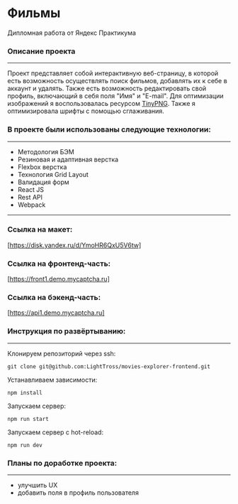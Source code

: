 # **Фильмы**
Дипломная работа от Яндекс Практикума

### Описание проекта
--------------------
Проект представляет собой интерактивную веб-страницу, в которой есть возможность осуществлять поиск фильмов, добавлять их к себе в аккаунт и удалять. Также есть возможность редактировать свой профиль, включающий в себя поля "Имя" и "E-mail".
Для оптимизации изображений я воспользовалась ресурсом [TinyPNG](https://tinypng.com/). Также я оптимизировала шрифты с помощью сглаживания.

### В проекте были использованы следующие технологии:
-----------------------------------------------------
* Методология БЭМ
* Резиновая и адаптивная верстка
* Flexbox верстка
* Технология Grid Layout
* Валидация форм
* React JS
* Rest API
* Webpack
-----------------------------------------------------------------

### Ссылка на макет:
[https://disk.yandex.ru/d/YmoHR6QxU5V6tw]

### Ссылка на фронтенд-часть:
[https://front1.demo.mycaptcha.ru]

### Ссылка на бэкенд-часть:
[https://api1.demo.mycaptcha.ru]


### Инструкция по развёртыванию:
--------------------------------
Клонируем репозиторий через ssh:

    git clone git@github.com:LightTross/movies-explorer-frontend.git

Устанавливаем зависимости:

    npm install

Запускаем сервер:

    npm run start

Запускаем сервер с hot-reload:

    npm run dev 

### Планы по доработке проекта:
-------------------------------
* улучшить UX
* добавить поля в профиль пользователя  
